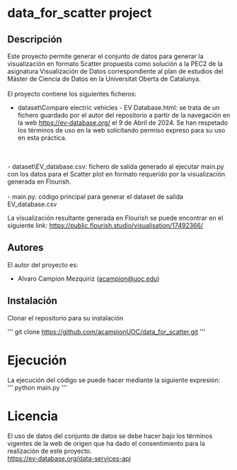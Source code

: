 # data_for_scatter project
## Descripción
Este proyecto permite generar el conjunto de datos para generar la visualización en formato Scatter propuesta como solución a la PEC2 de la asignatura Visualización de Datos correspondiente al plan de estudios del Máster de Ciencia de Datos en la Universitat Oberta de Catalunya.
<br><br>
El proyecto contiene los siguientes ficheros:
- dataset\Compare electric vehicles - EV Database.html: se trata de un fichero guardado por el autor del repositorio a partir de la navegación en la web https://ev-database.org/ el 9 de Abril de 2024. Se han respetado los términos de uso en la web solicitando permiso expreso para su uso en esta práctica.
<br>
<br>
- dataset\EV_database.csv: fichero de salida generado al ejecutar main.py con los datos para el Scatter plot en formato requerido por la visualización generada en Flourish.
<br>
<br>
- main.py: código principal para generar el dataset de salida EV_database.csv

<br>

La visualización resultante generada en Flourish se puede encontrar en el siguiente link:
https://public.flourish.studio/visualisation/17492366/

## Autores
El autor del proyecto es:
- Alvaro Campion Mezquiriz (acampion@uoc.edu)

## Instalación
Clonar el repositorio para su instalación <br>

'''
git clone https://github.com/acampionUOC/data_for_scatter.git
'''

# Ejecución
La ejecución del código se puede hacer mediante la siguiente expresión:
<br>
'''
python main.py
'''
<br>

# Licencia
El uso de datos del conjunto de datos se debe hacer bajo los términos vigentes de la web de origen que ha dado el consentimiento para la realización de este proyecto. 
<br>
https://ev-database.org/data-services-api
